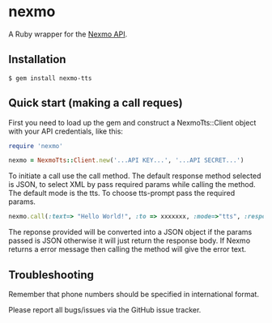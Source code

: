 nexmo
=====


A Ruby wrapper for the [Nexmo API](https://www.nexmo.com/documentation/api/index.html).


Installation
------------

    $ gem install nexmo-tts


Quick start (making a call reques)
-------------------------------

First you need to load up the gem and construct a NexmoTts::Client object
with your API credentials, like this:

```ruby
require 'nexmo'

nexmo = NexmoTts::Client.new('...API KEY...', '...API SECRET...')
```

To initiate a call use the call method. The default response method selected is JSON, to select XML by pass required params while calling the method. The default mode is the tts. To choose tts-prompt pass the required params.

```ruby
nexmo.call(:text=> "Hello World!", :to => xxxxxxx, :mode=>"tts", :response_method => "json")
```

The reponse provided will be converted into a JSON object if the params passed is JSON otherwise it will just return the response body.
If Nexmo returns a error message then calling the method will give the error text.


Troubleshooting
---------------

Remember that phone numbers should be specified in international format.

Please report all bugs/issues via the GitHub issue tracker.
